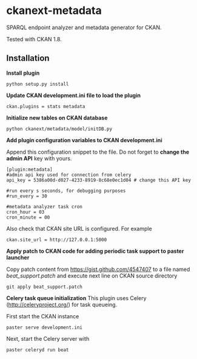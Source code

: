 ckanext-metadata
================

SPARQL endpoint analyzer and metadata generator for CKAN.

Tested with CKAN 1.8.

 Installation
--------------

**Install plugin**

    python setup.py install
    
**Update CKAN development.ini file to load the plugin**

    ckan.plugins = stats metadata

**Initialize new tables on CKAN database**

    python ckanext/metadata/model/initDB.py

**Add plugin configuration variables to CKAN development.ini**

Append this configuration snippet to the file. Do not forget to **change the admin API** key with yours.

	[plugin:metadata]
	#admin api key used for connection from celery
	api_key = 5386a00d-d027-4233-8919-8c68e0ec1d04 # change this API key

	#run every s seconds, for debugging purposes
	#run_every = 30

	#metadata analyzer task cron
	cron_hour = 03
	cron_minute = 00

Also check that CKAN site URL is configured. For example

    ckan.site_url = http://127.0.0.1:5000	
    
**Apply patch to CKAN code for adding periodic task support to paster launcher**

Copy patch content from https://gist.github.com/4547407 to a file named *beat_support.patch*
and execute next line on CKAN source directory

    git apply beat_support.patch
    
**Celery task queue initialization**
This plugin uses Celery (http://celeryproject.org/) for task queueing. 

First start the CKAN instance

    paster serve development.ini
    
Next, start the Celery server with

    paster celeryd run beat
